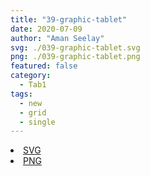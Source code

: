 ```yaml
---
title: "39-graphic-tablet"
date: 2020-07-09
author: "Aman Seelay"
svg: ./039-graphic-tablet.svg
png: ./039-graphic-tablet.png
featured: false
category:
  - Tab1
tags:
  - new
  - grid
  - single
---
```

<li><a href="./039-graphic-tablet.svg" download className="btn-svg">SVG</a></li>
<li><a href="./039-graphic-tablet.png" download className="btn-png">PNG</a></li>
